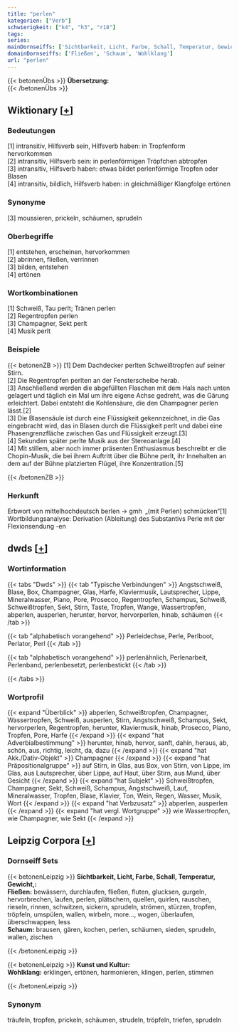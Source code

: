 ```yaml
---
title: "perlen"
kategorien: ["Verb"]
schwierigkeit: ["k4", "h3", "r18"]
tags:
series:
mainDornseiffs: ['Sichtbarkeit, Licht, Farbe, Schall, Temperatur, Gewicht,', 'Kunst und Kultur']
domainDornseiffs: ['Fließen', 'Schaum', 'Wohlklang']
url: "perlen"
---
```


{{< betonenÜbs >}}
**Übersetzung:**  
{{< /betonenÜbs >}}

## Wiktionary [[+](https://de.wiktionary.org/wiki/perlen)]

### Bedeutungen
[1] intransitiv, Hilfsverb sein, Hilfsverb haben: in Tropfenform hervorkommen  
[2] intransitiv, Hilfsverb sein: in perlenförmigen Tröpfchen abtropfen  
[3] intransitiv, Hilfsverb haben: etwas bildet perlenförmige Tropfen oder Blasen  
[4] intransitiv, bildlich, Hilfsverb haben: in gleichmäßiger Klangfolge ertönen  

### Synonyme
[3] moussieren, prickeln, schäumen, sprudeln  

### Oberbegriffe
[1] entstehen, erscheinen, hervorkommen  
[2] abrinnen, fließen, verrinnen  
[3] bilden, entstehen  
[4] ertönen  

### Wortkombinationen
[1] Schweiß, Tau perlt; Tränen perlen  
[2] Regentropfen perlen  
[3] Champagner, Sekt perlt  
[4] Musik perlt  

### Beispiele
{{< betonenZB >}}
[1] Dem Dachdecker perlten Schweißtropfen auf seiner Stirn.  
[2] Die Regentropfen perlten an der Fensterscheibe herab.  
[3] Anschließend werden die abgefüllten Flaschen mit dem Hals nach unten gelagert und täglich ein Mal um ihre eigene Achse gedreht, was die Gärung erleichtert. Dabei entsteht die Kohlensäure, die den Champagner perlen lässt.[2]  
[3] Die Blasensäule ist durch eine Flüssigkeit gekennzeichnet, in die Gas eingebracht wird, das in Blasen durch die Flüssigkeit perlt und dabei eine Phasengrenzfläche zwischen Gas und Flüssigkeit erzeugt.[3]  
[4] Sekunden später perlte Musik aus der Stereoanlage.[4]  
[4] Mit stillem, aber noch immer präsenten Enthusiasmus beschreibt er die Chopin-Musik, die bei ihrem Auftritt über die Bühne perlt, ihr Innehalten an dem auf der Bühne platzierten Flügel, ihre Konzentration.[5]  

{{< /betonenZB >}}
### Herkunft
Erbwort von mittelhochdeutsch berlen → gmh „(mit Perlen) schmücken“[1]  
Wortbildungsanalyse: Derivation (Ableitung) des Substantivs Perle mit der Flexionsendung -en  



## dwds [[+](https://www.dwds.de/wb/perlen)]

### Wortinformation
{{< tabs "Dwds" >}}
{{< tab "Typische Verbindungen" >}}
Angstschweiß, Blase, Box, Champagner, Glas, Harfe, Klaviermusik, Lautsprecher, Lippe, Mineralwasser, Piano, Pore, Prosecco, Regentropfen, Schampus, Schweiß, Schweißtropfen, Sekt, Stirn, Taste, Tropfen, Wange, Wassertropfen, abperlen, ausperlen, herunter, hervor, hervorperlen, hinab, schäumen
{{< /tab >}}

{{< tab "alphabetisch vorangehend" >}}
Perleidechse, Perle, Perlboot, Perlator, Perl
{{< /tab >}}

{{< tab "alphabetisch vorangehend" >}}
perlenähnlich, Perlenarbeit, Perlenband, perlenbesetzt, perlenbestickt
{{< /tab >}}

{{< /tabs >}}

### Wortprofil
{{< expand "Überblick" >}} abperlen, Schweißtropfen, Champagner, Wassertropfen, Schweiß, ausperlen, Stirn, Angstschweiß, Schampus, Sekt, hervorperlen, Regentropfen, herunter, Klaviermusik, hinab, Prosecco, Piano, Tropfen, Pore, Harfe {{< /expand >}}
{{< expand "hat Adverbialbestimmung" >}} herunter, hinab, hervor, sanft, dahin, heraus, ab, schön, aus, richtig, leicht, da, dazu {{< /expand >}}
{{< expand "hat Akk./Dativ-Objekt" >}} Champagner {{< /expand >}}
{{< expand "hat Präpositionalgruppe" >}} auf Stirn, in Glas, aus Box, von Stirn, von Lippe, im Glas, aus Lautsprecher, über Lippe, auf Haut, über Stirn, aus Mund, über Gesicht {{< /expand >}}
{{< expand "hat Subjekt" >}} Schweißtropfen, Champagner, Sekt, Schweiß, Schampus, Angstschweiß, Lauf, Mineralwasser, Tropfen, Blase, Klavier, Ton, Wein, Regen, Wasser, Musik, Wort {{< /expand >}}
{{< expand "hat Verbzusatz" >}} abperlen, ausperlen {{< /expand >}}
{{< expand "hat vergl. Wortgruppe" >}} wie Wassertropfen, wie Champagner, wie Sekt {{< /expand >}}

## Leipzig Corpora [[+](https://corpora.uni-leipzig.de/en/res?word=perlen&corpusId=deu_newscrawl-public_2018)]

### Dornseiff Sets
{{< betonenLeipzig >}}
**Sichtbarkeit, Licht, Farbe, Schall, Temperatur, Gewicht,:**  
**Fließen:** bewässern, durchlaufen, fließen, fluten, glucksen, gurgeln, hervorbrechen, laufen, perlen, plätschern, quellen, quirlen, rauschen, rieseln, rinnen, schwitzen, sickern, sprudeln, strömen, stürzen, tropfen, tröpfeln, umspülen, wallen, wirbeln, more..., wogen, überlaufen, überschwappen, less  
**Schaum:** brausen, gären, kochen, perlen, schäumen, sieden, sprudeln, wallen, zischen  

{{< /betonenLeipzig >}}


{{< betonenLeipzig >}}
**Kunst und Kultur:**  
**Wohlklang:** erklingen, ertönen, harmonieren, klingen, perlen, stimmen  

{{< /betonenLeipzig >}}

### Synonym
träufeln, tropfen, prickeln, schäumen, strudeln, tröpfeln, triefen, sprudeln

